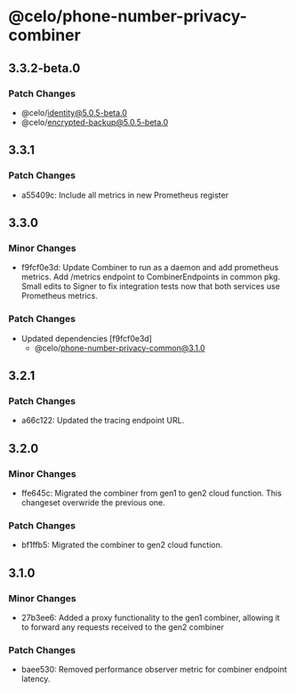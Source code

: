 # @celo/phone-number-privacy-combiner

## 3.3.2-beta.0

### Patch Changes

- @celo/identity@5.0.5-beta.0
- @celo/encrypted-backup@5.0.5-beta.0

## 3.3.1

### Patch Changes

- a55409c: Include all metrics in new Prometheus register

## 3.3.0

### Minor Changes

- f9fcf0e3d: Update Combiner to run as a daemon and add prometheus metrics. Add /metrics endpoint to CombinerEndpoints in common pkg. Small edits to Signer to fix integration tests now that both services use Prometheus metrics.

### Patch Changes

- Updated dependencies [f9fcf0e3d]
  - @celo/phone-number-privacy-common@3.1.0

## 3.2.1

### Patch Changes

- a66c122: Updated the tracing endpoint URL.

## 3.2.0

### Minor Changes

- ffe645c: Migrated the combiner from gen1 to gen2 cloud function. This changeset overwride the previous one.

### Patch Changes

- bf1ffb5: Migrated the combiner to gen2 cloud function.

## 3.1.0

### Minor Changes

- 27b3ee6: Added a proxy functionality to the gen1 combiner, allowing it to forward any requests received to the gen2 combiner

### Patch Changes

- baee530: Removed performance observer metric for combiner endpoint latency.
